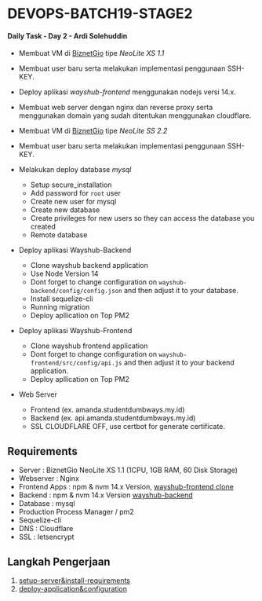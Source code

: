 # DEVOPS-BATCH19-STAGE2
#### Daily Task - Day 2 - Ardi Solehuddin

- Membuat VM di [BiznetGio](biznetgio.com) tipe _NeoLite XS 1.1_ 
- Membuat user baru serta melakukan implementasi penggunaan SSH-KEY. 
- Deploy aplikasi _wayshub-frontend_ menggunakan nodejs versi 14.x.
- Membuat web server dengan nginx dan reverse proxy serta menggunakan domain yang sudah ditentukan menggunakan cloudflare.

- Membuat VM di [BiznetGio](biznetgio.com) tipe _NeoLite SS 2.2_ 
- Membuat user baru serta melakukan implementasi penggunaan SSH-KEY. 
- Melakukan deploy database _mysql_
    - Setup secure_installation
	- Add password for `root` user
	- Create new user for mysql
	- Create new database
	- Create privileges for new users so they can access the database you created
    - Remote database 
- Deploy aplikasi Wayshub-Backend 
	- Clone wayshub backend application
	- Use Node Version 14
	- Dont forget to change configuration on `wayshub-backend/config/config.json` and then adjust it to your database.
	- Install sequelize-cli 
	- Running migration
	- Deploy apllication on Top PM2

- Deploy aplikasi Wayshub-Frontend
	- Clone wayshub frontend application
	- Dont forget to change configuration on `wayshub-frontend/src/config/api.js` and then adjust it to your backend application.
	- Deploy apllication on Top PM2

- Web Server
	- Frontend (ex. amanda.studentdumbways.my.id)
	- Backend (ex. api.amanda.studentdumbways.my.id)
	- SSL CLOUDFLARE OFF, use certbot for generate certificate. 

## Requirements
- Server : BiznetGio NeoLite XS 1.1 (1CPU, 1GB RAM, 60 Disk Storage)
- Webserver : Nginx
- Frontend Apps : npm & nvm 14.x Version, [wayshub-frontend clone](https://github.com/dumbwaysdev/wayshub-frontend)
- Backend : npm & nvm 14.x Version [wayshub-backend](https://github.com/dumbwaysdev/wayshub-backend)
- Database : mysql
- Production Process Manager / pm2
- Sequelize-cli
- DNS : Cloudflare
- SSL : letsencrypt

## Langkah Pengerjaan 
1. [setup-server&install-requirements](setup-server&install-requirements.md)
2. [deploy-application&configuration](deploy-application&configuration.md)
